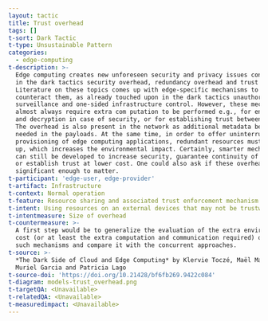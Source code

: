 ```yaml
---
layout: tactic
title: Trust overhead
tags: []
t-sort: Dark Tactic
t-type: Unsustainable Pattern
categories:
  - edge-computing
t-description: >-
  Edge computing creates new unforeseen security and privacy issues considered
  in the dark tactics security overhead, redundancy overhead and trust overhead.
  Literature on these topics comes up with edge-specific mechanisms to
  counteract them, as already touched upon in the dark tactics unauthorized
  surveillance and one-sided infrastructure control. However, these mechanisms
  almost always require extra com putation to be performed e.g., for encryption
  and decryption in case of security, or for establishing trust between devices.
  The overhead is also present in the network as additional metadata become
  needed in the payloads. At the same time, in order to offer uninterrupted
  provisioning of edge computing applications, redundant resources must be set
  up, which increases the environmental impact. Certainly, smarter mechanisms
  can still be developed to increase security, guarantee continuity of service
  or establish trust at lower cost. One could also ask if these overheads are
  significant enough to matter.
t-participant: 'edge-user, edge-provider'
t-artifact: Infrastructure
t-context: Normal operation
t-feature: Resource sharing and associated trust enforcement mechanism
t-intent: Using resources on an external devices that may not be trustworthy
t-intentmeasure: Size of overhead
t-countermeasure: >-
  A first step would be to generalize the evaluation of the extra environmental
  cost (or at least the extra computation and communication required) of any
  such mechanisms and compare it with the concurrent approaches.
t-source: >-
  *The Dark Side of Cloud and Edge Computing* by Klervie Toczé, Maël Madon,
  Muriel Garcia and Patricia Lago
t-source-doi: 'https://doi.org/10.21428/bf6fb269.9422c084'
t-diagram: models-trust_overhead.png
t-targetQA: <Unavailable>
t-relatedQA: <Unavailable>
t-measuredimpact: <Unavailable>
---
```


